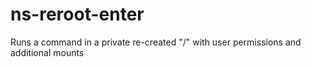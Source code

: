 # ns-reroot-enter
Runs a command in a private re-created "/" with user permissions and additional mounts
